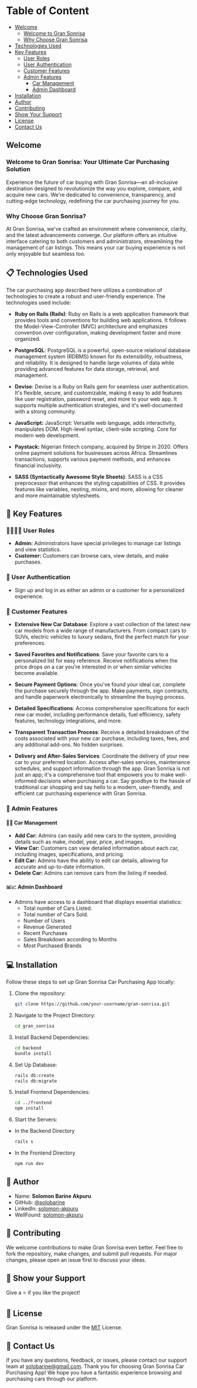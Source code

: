 # Table of Content

- [Welcome](#welcome)
  - [Welcome to Gran Sonrisa](#welcome-to-gran-sonrisa-your-ultimate-car-purchasing-solution)
  - [Why Choose Gran Sonrisa](#why-choose-gran-sonrisa)
- [Technologies Used](#📋-technologies-used)
- [Key Features](#📜-key-features)
  - [User Roles](#👨‍💻🧑‍💻-user-roles)
  - [User Authentication](#🔐-user-authentication)
  - [Customer Features](#👥-customer-features)
  - [Admin Features](#👤-admin-features)
    - [Car Management](#🚙🚗-car-management)
    - [Admin Dashboard](#📊📈-admin-dashboard)
- [Installation](#💻-installation)
- [Author](#👤-author)
- [Contributing](#🤝-contributing)
- [Show Your Support](#🙏-show-your-support)
- [License](#📝-license)
- [Contact Us](#📧-contact-us)

## Welcome

### Welcome to Gran Sonrisa: Your Ultimate Car Purchasing Solution

Experience the future of car buying with Gran Sonrisa—an all-inclusive destination designed to revolutionize the way you explore, compare, and acquire new cars. We're dedicated to convenience, transparency, and cutting-edge technology, redefining the car purchasing journey for you.

### Why Choose Gran Sonrisa?

At Gran Sonrisa, we've crafted an environment where convenience, clarity, and the latest advancements converge. Our platform offers an intuitive interface catering to both customers and administrators, streamlining the management of car listings. This means your car buying experience is not only enjoyable but seamless too.

## 📋 Technologies Used

The car purchasing app described here utilizes a combination of technologies to create a robust and user-friendly experience. The technologies used include:

- **Ruby on Rails (Rails)**: Ruby on Rails is a web application framework that provides tools and conventions for building web applications. It follows the Model-View-Controller (MVC) architecture and emphasizes convention over configuration, making development faster and more organized.

- **PostgreSQL**: PostgreSQL is a powerful, open-source relational database management system (RDBMS) known for its extensibility, robustness, and reliability. It is designed to handle large volumes of data while providing advanced features for data storage, retrieval, and management.

- **Devise**: Devise is a Ruby on Rails gem for seamless user authentication. It's flexible, secure, and customizable, making it easy to add features like user registration, password reset, and more to your web app. It supports multiple authentication strategies, and it's well-documented with a strong community.

- **JavaScript:** JavaScript: Versatile web language, adds interactivity, manipulates DOM. High-level syntax, client-side scripting. Core for modern web development.

- **Paystack:** Nigerian fintech company, acquired by Stripe in 2020. Offers online payment solutions for businesses across Africa. Streamlines transactions, supports various payment methods, and enhances financial inclusivity.

- **SASS (Syntactically Awesome Style Sheets)**: SASS is a CSS preprocessor that enhances the styling capabilities of CSS. It provides features like variables, nesting, mixins, and more, allowing for cleaner and more maintainable stylesheets.

## 📜 Key Features

### 👨‍💻🧑‍💻 User Roles

- **Admin:** Administrators have special privileges to manage car listings and view statistics.
- **Customer:** Customers can browse cars, view details, and make purchases.

### 🔐 User Authentication

- Sign up and log in as either an admin or a customer for a personalized experience.

### 👥 Customer Features

- **Extensive New Car Database**: Explore a vast collection of the latest new car models from a wide range of manufacturers. From compact cars to SUVs, electric vehicles to luxury sedans, find the perfect match for your preferences.
- **Saved Favorites and Notifications**: Save your favorite cars to a personalized list for easy reference. Receive notifications when the price drops on a car you're interested in or when similar vehicles become available.
- **Secure Payment Options**: Once you've found your ideal car, complete the purchase securely through the app. Make payments, sign contracts, and handle paperwork electronically to streamline the buying process.
- **Detailed Specifications**: Access comprehensive specifications for each new car model, including performance details, fuel efficiency, safety features, technology integrations, and more.
- **Transparent Transaction Process**: Receive a detailed breakdown of the costs associated with your new car purchase, including taxes, fees, and any additional add-ons. No hidden surprises.

- **Delivery and After-Sales Services**: Coordinate the delivery of your new car to your preferred location. Access after-sales services, maintenance schedules, and support information through the app.
  Gran Sonrisa is not just an app; it's a comprehensive tool that empowers you to make well-informed decisions when purchasing a car. Say goodbye to the hassle of traditional car shopping and say hello to a modern, user-friendly, and efficient car purchasing experience with Gran Sonrisa.

### 👤 Admin Features

#### 🚙🚗 Car Management

- **Add Car:** Admins can easily add new cars to the system, providing details such as make, model, year, price, and images.
- **View Car:** Customers can view detailed information about each car, including images, specifications, and pricing.
- **Edit Car:** Admins have the ability to edit car details, allowing for accurate and up-to-date information.
- **Delete Car:** Admins can remove cars from the listing if needed.

#### 📊📈 Admin Dashboard

- Admins have access to a dashboard that displays essential statistics:
  - Total number of Cars Listed.
  - Total number of Cars Sold.
  - Number of Users
  - Revenue Generated
  - Recent Purchases
  - Sales Breakdown according to Months
  - Most Purchased Brands

## 💻 Installation

Follow these steps to set up Gran Sonrisa Car Purchasing App locally:

1. Clone the repository:

   ```bash
   git clone https://github.com/your-username/gran-sonrisa.git
   ```

2. Navigate to the Project Directory:

   ```bash
   cd gran_sonrisa
   ```

3. Install Backend Dependencies:

   ```bash
   cd backend
   bundle install
   ```

4. Set Up Database:

   ```bash
   rails db:create
   rails db:migrate
   ```

5. Install Frontend Dependencies:

   ```bash
   cd ../frontend
   npm install
   ```

6. Start the Servers:

- In the Backend Directory

  ```bash
  rails s
  ```

- In the Frontend Directory

  ```bash
  npm run dev
  ```

## 👤 Author

- Name: **Solomon Barine Akpuru**
- GitHub: [@solobarine](https://github.com/solobarine)
- LinkedIn: [solomon-akpuru](https://linkedin.com/in/solomon-akpuru)
- WellFound: [solomon-akpuru](https://wellfound.com/u/solomon-akpuru)

## 🤝 Contributing

We welcome contributions to make Gran Sonrisa even better. Feel free to fork the repository, make changes, and submit pull requests. For major changes, please open an issue first to discuss your ideas.

## 🙏 Show your Support

Give a ⭐️ if you like the project!

## 📝 License

Gran Sonrisa is released under the [MIT](./LICENSE.md) License.

## 📧 Contact Us

If you have any questions, feedback, or issues, please contact our support team at [solobarine@gmail.com](solobarine@gmail.com).
Thank you for choosing Gran Sonrisa Car Purchasing App! We hope you have a fantastic experience browsing and purchasing cars through our platform.
